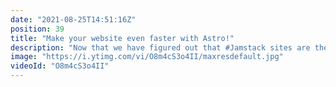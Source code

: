```yaml
---
date: "2021-08-25T14:51:16Z"
position: 39
title: "Make your website even faster with Astro!"
description: "Now that we have figured out that #Jamstack sites are the fastest out there, the JavaScript bundles they ship have become the bottleneck. JavaScript bundles need to be downloaded, parsed and executed by the browser. Lot's of people now who have phablets and loading a regular React or Vue app is actually slow due to the JavaScript they output.\n\nWhat if you could build a website with your favourite framework but choose exactly which bits of JavaScript end up on the client?\n\nEnter Astro.\n\nWith the ability to choose what JavaScript the user has to load and when, Astro is paving a new way of web development. In my opinion this is the future.\n\nCheck out my code here: https://github.com/timbenniks/astro-vue\n\nI used Astro, Vue, React, Prismic and Tailwind for the demo.\n\nhttps://astro.build\n\nFollow me here:\nWebsite: https://timbenniks.dev\nTwitter: https://twitter.com/timbenniks\nGithub: https://github.com/timbenniks"
image: "https://i.ytimg.com/vi/O8m4cS3o4II/maxresdefault.jpg"
videoId: "O8m4cS3o4II"
---
```



